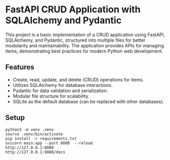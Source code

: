 # FastAPI CRUD Application with SQLAlchemy and Pydantic

This project is a basic implementation of a CRUD application using FastAPI, SQLAlchemy, and Pydantic, structured into multiple files for better modularity and maintainability. The application provides APIs for managing items, demonstrating best practices for modern Python web development.

## Features
- Create, read, update, and delete (CRUD) operations for items.
- Utilizes SQLAlchemy for database interactions.
- Pydantic for data validation and serialization.
- Modular file structure for scalability.
- SQLite as the default database (can be replaced with other databases).


## Setup

```
python3 -m venv .venv
source .venv/bin/activate
pip install -r requirements.txt
uvicorn main:app --port 8080  --reload
http://127.0.0.1:8080
http://127.0.0.1:8080/docs
```
